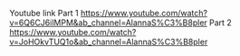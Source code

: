 Youtube link
Part 1
https://www.youtube.com/watch?v=6Q6CJ6ilMPM&ab_channel=AlannaS%C3%B8pler
Part 2 
https://www.youtube.com/watch?v=JoHOkvTUQ1o&ab_channel=AlannaS%C3%B8pler
